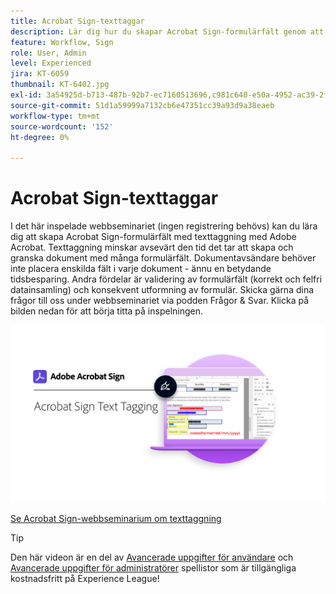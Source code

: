 ```yaml
---
title: Acrobat Sign-texttaggar
description: Lär dig hur du skapar Acrobat Sign-formulärfält genom att texttagga med Adobe Acrobat
feature: Workflow, Sign
role: User, Admin
level: Experienced
jira: KT-6059
thumbnail: KT-6402.jpg
exl-id: 3a54925d-b713-487b-92b7-ec7160513696,c981c640-e50a-4952-ac39-2f90d6d0cf08
source-git-commit: 51d1a59999a7132cb6e47351cc39a93d9a38eaeb
workflow-type: tm+mt
source-wordcount: '152'
ht-degree: 0%

---
```


# Acrobat Sign-texttaggar

I det här inspelade webbseminariet (ingen registrering behövs) kan du lära dig att skapa Acrobat Sign-formulärfält med texttaggning med Adobe Acrobat. Texttaggning minskar avsevärt den tid det tar att skapa och granska dokument med många formulärfält. Dokumentavsändare behöver inte placera enskilda fält i varje dokument - ännu en betydande tidsbesparing. Andra fördelar är validering av formulärfält (korrekt och felfri datainsamling) och konsekvent utformning av formulär. Skicka gärna dina frågor till oss under webbseminariet via podden Frågor &amp; Svar. Klicka på bilden nedan för att börja titta på inspelningen.

[![Titta på session](../assets/Text-Tagging.png)](https://event.on24.com/wcc/r/2338276/415BE4603F60A61A546C0A91528B444F)

[Se Acrobat Sign-webbseminarium om texttaggning](https://event.on24.com/wcc/r/2338276/415BE4603F60A61A546C0A91528B444F)

>[!TIP]
>
>Den här videon är en del av [Avancerade uppgifter för användare](https://experienceleague.adobe.com/sv/playlists/acrobat-sign-get-started-business-users) och [Avancerade uppgifter för administratörer](https://experienceleague.adobe.com/sv/playlists/acrobat-sign-perform-advanced-tasks-administrators) spellistor som är tillgängliga kostnadsfritt på Experience League!
